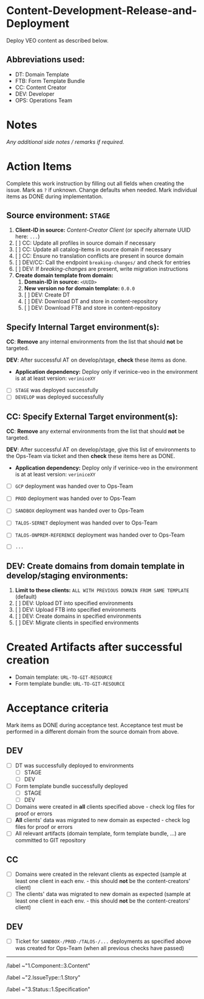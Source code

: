 # Content-Development-Release-and-Deployment

Deploy VEO content as described below.

## Abbreviations used:

-  DT: Domain Template
-  FTB: Form Template Bundle
-  CC: Content Creator
-  DEV: Developer
-  OPS: Operations Team

# Notes
_Any additional side notes / remarks if required._

# Action Items

Complete this work instruction by filling out all fields when creating the issue. Mark as `?` if unknown. Change defaults when needed.
Mark individual items as DONE during implementation.


## __Source environment:__ `STAGE`
1. __Client-ID in source:__ _Content-Creator Client_ (or specify alternate UUID here: `...`)
1. [ ] CC: Update all profiles in source domain if necessary
1. [ ] CC: Update all catalog-items in source domain if necessary
1. [ ] CC: Ensure no translation conflicts are present in source domain
1. [ ] DEV/CC: Call the endpoint `breaking-changes/` and check for entries
1. [ ] DEV: If _breaking-changes_ are present, write migration instructions
1. __Create domain template from domain:__
	1. __Domain-ID in source:__ `<UUID>`
	1. __New version no for domain template:__ `0.0.0 `
	1. [ ] DEV: Create DT
	1. [ ] DEV: Download DT and store in content-repository
	1. [ ] DEV: Download FTB and store in content-repository

## __Specify Internal Target environment(s):__

__CC__: __Remove__ any internal environments from the list that should **not** be targeted.

__DEV__: After successful AT on develop/stage, __check__ these items as done.


- __Application dependency:__ Deploy only if verinice-veo in the environment is at at least version: `veriniceXY`
- [ ] `STAGE` was deployed successfully
- [ ] `DEVELOP` was deployed successfully

## __CC: Specify External Target environment(s):__

__CC__: __Remove__ any external environments from the list that should **not** be targeted.

__DEV__: After successful AT on develop/stage, give this list of environments to the Ops-Team via ticket and then __check__ these items here as DONE.

- __Application dependency:__ Deploy only if verinice-veo in the environment is at at least version: `veriniceXY`
- [ ] `GCP` deployment was handed over to Ops-Team
- [ ] `PROD` deployment was handed over to Ops-Team
- [ ] `SANDBOX` deployment was handed over to Ops-Team
- [ ] `TALOS-SERNET` deployment was handed over to Ops-Team
- [ ] `TALOS-ONPREM-REFERENCE` deployment was handed over to Ops-Team
- [ ] `...`


## __DEV: Create domains from domain template in develop/staging environments:__

1. __Limit to these clients:__ `ALL WITH PREVIOUS DOMAIN FROM SAME TEMPLATE` (default)
1. [ ] DEV: Upload DT into specified environments
1. [ ] DEV: Upload FTB into specified environments
1. [ ] DEV: Create domains in specified environments
1. [ ] DEV: Migrate clients in specified environments

# Created Artifacts after successful creation

- Domain template: `URL-TO-GIT-RESOURCE`
- Form template bundle: `URL-TO-GIT-RESOURCE`

# Acceptance criteria

Mark items as DONE during acceptance test. Acceptance test must be performed in a different domain from the source domain from above.


## DEV
- [ ] DT was successfully deployed to  environments
	- [ ] STAGE
	- [ ] DEV
- [ ] Form template bundle successfully deployed
	- [ ] STAGE
	- [ ] DEV
- [ ] Domains were created in __all__ clients specified above - check log files for proof or errors
- [ ] __All__ clients' data was migrated to new domain as expected - check log files for proof or errors
- [ ] All relevant artifacts (domain template, form template bundle, ...) are committed to GIT repository

## CC
- [ ] Domains were created in the relevant clients as expected (sample at least one client in each env. - this should __not__ be the content-creators' client)
- [ ] The clients' data was migrated to new domain as expected (sample at least one client in each env. - this should __not__ be the content-creators' client)

## DEV
- [ ] Ticket for `SANDBOX-/PROD-/TALOS-/...` deployments as specified above was created for Ops-Team (when all previous checks have passed)


---

/label ~"1.Component::3.Content"

/label ~"2.IssueType::1.Story"

/label ~"3.Status::1.Specification"
